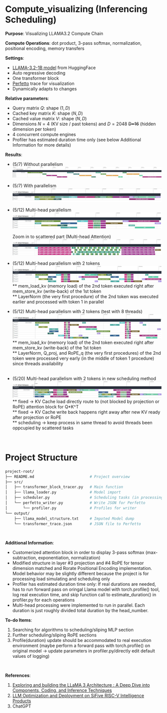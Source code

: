 ﻿# Compute_visualizing (Inferencing Scheduling)

**Purpose**: Visualizing LLAMA3.2 Compute Chain

**Compute Operations**: dot product, 3-pass softmax, normalization, positional encoding, memory transfers

**Settings**: 
* [LLAMA-3.2-1B model](https://huggingface.co/meta-llama/Llama-3.2-1B) from HuggingFace
* Auto regressive decoding
* One transformer block
* [Perfetto](https://ui.perfetto.dev/) trace for visualization
* Dynamically adapts to changes
  
**Relative parameters**:
* Query matrix $Q$: shape $(1, D)$
* Cached key matrix $K$: shape $(N, D)$
* Cached value matrix $V$: shape $(N, D)$
* Dimensions $N=4$ (KV size / past tokens) and $D=2048$ ~~D=16~~ (hidden dimension per token)
* 4 concurrent compute engines
* Profiler has estimated duration time only (see below Additional Information for more details)

**Results**:
* (5/7) Without parallelism
![without parallelism.jpg](outputs/no_parallelism.jpg) <br/>

* (5/7) With parallelism
![with parallelism.jpg](outputs/with_parallelism_1.jpg) <br/>

* (5/12) Multi-head parallelism 
![Multi-head parallelism 1.jpg](outputs/with_parallelism_multi_head_1.jpg) <br/>

  Zoom in to scattered part (Multi-head Attention)
![Multi-head parallelism 2.jpg](outputs/with_parallelism_multi_head_2.jpg) <br/>

* (5/12) Multi-head parallelism with 2 tokens
![multiHead_2Tokens_4engines.jpg](outputs/multiHead_2Tokens_4engines.jpg)
    ** mem_load_kv (memory load) of the 2nd token executed right after mem_store_kv (write-back) of the 1st token <br/>
    ** LayerNorm (the very first procedure) of the 2nd token was executed earlier and processed with token 1 in parallel <br/> 

* (5/12) Multi-head parallelism with 2 tokens (test with 8 threads)
![multiHead_2Tokens_8engines.jpg](outputs/multiHead_2Tokens_8engines.jpg)
  ** mem_load_kv (memory load) of the 2nd token executed right after mem_store_kv (write-back) of the 1st token <br/>
  ** LayerNorm, Q_proj, and RoPE_q (the very first procedures) of the 2nd token were processed very early (in the middle of token 1 procedure) since threads availability <br/>
   <br/>

* (5/20) Multi-head parallelism with 2 tokens in new scheduling method
![multiHead_2Tokens_4engines_v4.jpg](outputs/multiHead_2Tokens_4engines_v4.jpg)
  ** fixed -> KV Cache load directly route to (not blocked by projection or RoPE) attention block for Q*K^T <br/>
  ** fixed -> KV Cache write back happens right away after new KV ready after projection or RoPE <br/>
  ** scheduling -> keep process in same thread to avoid threads been oppcupied by scattered tasks <br/>
 <br/>
 
# Project Structure
```bash
project-root/
├── README.md                         # Project overview
├── src/                
│   ├── transformer_block_tracer.py   # Main function
│   ├── llama_loader.py               # Model import
│   ├── scheduler.py                  # Scheduling tasks (in processing)
│   └── perfetto_writer.py            # Write JSON for Perfetto 
│       └── profiler.py               # Profiles for writer
└── output/
    ├── llama_model_structure.txt     # Impoted Model dump
    └── transformer_trace.json        # JSON file to Perfetto
```

<br/>

**Additional Information**: 
* Customerized attention block in order to display 3-pass softmax (max-subtraction, exponentiation, normalization)
* Modified structure in layer #3 projection and #4 RoPE for tensor dimension matched and Rorate Positional Encoding implementation. Model behavior may be slightly different because the project is for processing load simulating and scheduling only
* Profiler has estimated duration time only: If real durations are needed, has to run forward pass on oringal Llama model with torch.profile() tool, log real execution time, and skip function call to estimate_duration() in profiler.py for each operations
* Multi-head processing were implemented to run in parallel. Each duration is just roughly divided total duration by the head_number.

**To-do Items**:
1. Searching for algorithms to scheduling/sliping MLP section
2. Further scheduling/sliping RoPE sections
3. Profile(duration) update should be accommodated to real execution environment 
   (maybe perform a forward pass with torch.profile() on original model → update parameters in profiler.py/directly edit default values of logging)

<br/>

**References**:
1. [Exploring and building the LLaMA 3 Architecture : A Deep Dive into Components, Coding, and Inference Techniques](https://medium.com/@vi.ai_/exploring-and-building-the-llama-3-architecture-a-deep-dive-into-components-coding-and-43d4097cfbbb)
2. [LLM Optimization and Deployment on SiFive RISC-V Intelligence Products](https://www.sifive.com/blog/llm-optimization-and-deployment-on-sifive-intellig)
3. ChatGPT
